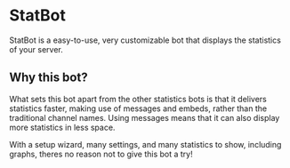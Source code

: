 # StatBot

StatBot is a easy-to-use, very customizable bot that displays the statistics of your server.

## Why this bot?
What sets this bot apart from the other statistics bots is that it delivers statistics faster, making use of messages and embeds, rather than the traditional channel names.
Using messages means that it can also display more statistics in less space.

With a setup wizard, many settings, and many statistics to show, including graphs, theres no reason not to give this bot a try!
